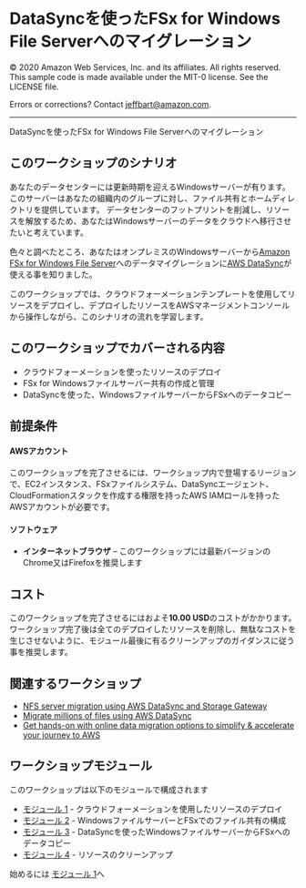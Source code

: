 # DataSyncを使ったFSx for Windows File Serverへのマイグレーション

© 2020 Amazon Web Services, Inc. and its affiliates. All rights reserved.
This sample code is made available under the MIT-0 license. See the LICENSE file.

Errors or corrections? Contact [jeffbart@amazon.com](mailto:jeffbart@amazon.com).

---
DataSyncを使ったFSx for Windows File Serverへのマイグレーション
## このワークショップのシナリオ

あなたのデータセンターには更新時期を迎えるWindowsサーバーが有ります。このサーバーはあなたの組織内のグループに対し、ファイル共有とホームディレクトリを提供しています。
データセンターのフットプリントを削減し、リソースを解放するため、あなたはWindowsサーバーのデータをクラウドへ移行させたいと考えています。

色々と調べたところ、あなたはオンプレミスのWindowsサーバーから[Amazon FSx for Windows File Server](https://aws.amazon.com/fsx/windows/)へのデータマイグレーションに[AWS DataSync](https://aws.amazon.com/datasync/)が使える事を知りました。

このワークショップでは、クラウドフォーメーションテンプレートを使用してリソースをデプロイし、デプロイしたリソースをAWSマネージメントコンソールから操作しながら、このシナリオの流れを学習します。

## このワークショップでカバーされる内容

- クラウドフォーメーションを使ったリソースのデプロイ
- FSx for Windowsファイルサーバー共有の作成と管理
- DataSyncを使った、WindowsファイルサーバーからFSxへのデータコピー

## 前提条件

#### AWSアカウント

このワークショップを完了させるには、ワークショップ内で登場するリージョンで、EC2インスタンス、FSxファイルシステム、DataSyncエージェント、CloudFormationスタックを作成する権限を持ったAWS IAMロールを持ったAWSアカウントが必要です。

#### ソフトウェア

- **インターネットブラウザ**  – このワークショップには最新バージョンのChrome又はFirefoxを推奨します

## コスト

このワークショップを完了させるにはおよそ**10.00 USD**のコストがかかります。ワークショップ完了後は全てのデプロイしたリソースを削除し、無駄なコストを生じさせないように、モジュール最後に有るクリーンアップのガイダンスに従う事を推奨します。

## 関連するワークショップ

- [NFS server migration using AWS DataSync and Storage Gateway](https://github.com/aws-samples/aws-datasync-migration-workshop/blob/master/workshops/nfs-migration)
- [Migrate millions of files using AWS DataSync](https://github.com/aws-samples/aws-datasync-migration-workshop/blob/master/workshops/nfs-million-files)
- [Get hands-on with online data migration options to simplify & accelerate your journey to AWS](https://github.com/aws-samples/aws-online-data-migration-workshop)

## ワークショップモジュール

このワークショップは以下のモジュールで構成されます

- [モジュール 1](module1) - クラウドフォーメーションを使用したリソースのデプロイ
- [モジュール 2](module2) - WindowsファイルサーバーとFSxでのファイル共有の構成
- [モジュール 3](module3) - DataSyncを使ったWindowsファイルサーバーからFSxへのデータコピー
- [モジュール 4](module4) - リソースのクリーンアップ

始めるには [モジュール 1](module1)へ
